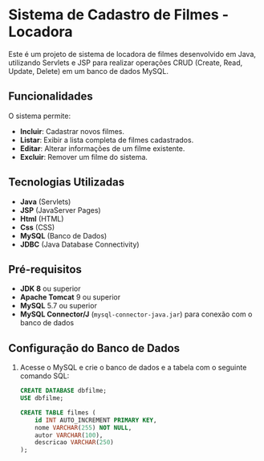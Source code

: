 # Sistema de Cadastro de Filmes - Locadora

Este é um projeto de sistema de locadora de filmes desenvolvido em Java, utilizando Servlets e JSP para realizar operações CRUD (Create, Read, Update, Delete) em um banco de dados MySQL.

## Funcionalidades

O sistema permite:
- **Incluir**: Cadastrar novos filmes.
- **Listar**: Exibir a lista completa de filmes cadastrados.
- **Editar**: Alterar informações de um filme existente.
- **Excluir**: Remover um filme do sistema.

## Tecnologias Utilizadas

- **Java** (Servlets)
- **JSP** (JavaServer Pages)
-  **Html** (HTML)
-  **Css** (CSS)
- **MySQL** (Banco de Dados)
- **JDBC** (Java Database Connectivity)

## Pré-requisitos

- **JDK 8** ou superior
- **Apache Tomcat** 9 ou superior
- **MySQL** 5.7 ou superior
- **MySQL Connector/J** (`mysql-connector-java.jar`) para conexão com o banco de dados

## Configuração do Banco de Dados

1. Acesse o MySQL e crie o banco de dados e a tabela com o seguinte comando SQL:

   ```sql
   CREATE DATABASE dbfilme;
   USE dbfilme;

   CREATE TABLE filmes (
       id INT AUTO_INCREMENT PRIMARY KEY,
       nome VARCHAR(255) NOT NULL,
       autor VARCHAR(100),
       descricao VARCHAR(250)
   );


